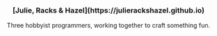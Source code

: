 <h3 align="center">[Julie, Racks & Hazel](https://julierackshazel.github.io)</h3>
<p align="center">Three hobbyist programmers, working together to craft something fun.</p>
